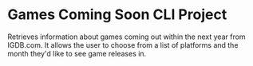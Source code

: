 # Games Coming Soon CLI Project
Retrieves information about games coming out within the next year from IGDB.com. It allows the user to choose from a list of platforms and the month they'd like to see game releases in.
